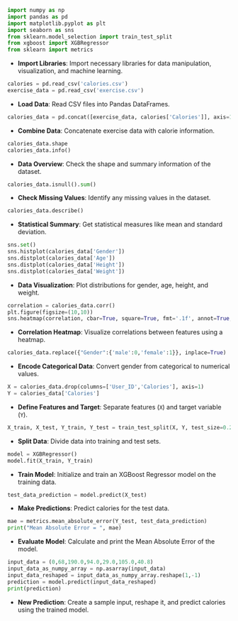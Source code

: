 
```python
import numpy as np
import pandas as pd
import matplotlib.pyplot as plt
import seaborn as sns
from sklearn.model_selection import train_test_split
from xgboost import XGBRegressor
from sklearn import metrics
```
- **Import Libraries**: Import necessary libraries for data manipulation, visualization, and machine learning.

```python
calories = pd.read_csv('calories.csv')
exercise_data = pd.read_csv('exercise.csv')
```
- **Load Data**: Read CSV files into Pandas DataFrames.

```python
calories_data = pd.concat([exercise_data, calories['Calories']], axis=1)
```
- **Combine Data**: Concatenate exercise data with calorie information.

```python
calories_data.shape
calories_data.info()
```
- **Data Overview**: Check the shape and summary information of the dataset.

```python
calories_data.isnull().sum()
```
- **Check Missing Values**: Identify any missing values in the dataset.

```python
calories_data.describe()
```
- **Statistical Summary**: Get statistical measures like mean and standard deviation.

```python
sns.set()
sns.histplot(calories_data['Gender'])
sns.distplot(calories_data['Age'])
sns.distplot(calories_data['Height'])
sns.distplot(calories_data['Weight'])
```
- **Data Visualization**: Plot distributions for gender, age, height, and weight.

```python
correlation = calories_data.corr()
plt.figure(figsize=(10,10))
sns.heatmap(correlation, cbar=True, square=True, fmt='.1f', annot=True, annot_kws={'size':8}, cmap='Blues')
```
- **Correlation Heatmap**: Visualize correlations between features using a heatmap.

```python
calories_data.replace({"Gender":{'male':0,'female':1}}, inplace=True)
```
- **Encode Categorical Data**: Convert gender from categorical to numerical values.

```python
X = calories_data.drop(columns=['User_ID','Calories'], axis=1)
Y = calories_data['Calories']
```
- **Define Features and Target**: Separate features (`X`) and target variable (`Y`).

```python
X_train, X_test, Y_train, Y_test = train_test_split(X, Y, test_size=0.2, random_state=2)
```
- **Split Data**: Divide data into training and test sets.

```python
model = XGBRegressor()
model.fit(X_train, Y_train)
```
- **Train Model**: Initialize and train an XGBoost Regressor model on the training data.

```python
test_data_prediction = model.predict(X_test)
```
- **Make Predictions**: Predict calories for the test data.

```python
mae = metrics.mean_absolute_error(Y_test, test_data_prediction)
print("Mean Absolute Error = ", mae)
```
- **Evaluate Model**: Calculate and print the Mean Absolute Error of the model.

```python
input_data = (0,68,190.0,94.0,29.0,105.0,40.8)
input_data_as_numpy_array = np.asarray(input_data)
input_data_reshaped = input_data_as_numpy_array.reshape(1,-1)
prediction = model.predict(input_data_reshaped)
print(prediction)
```
- **New Prediction**: Create a sample input, reshape it, and predict calories using the trained model.
